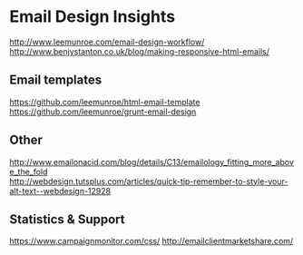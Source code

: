 Email Design Insights
=====================

http://www.leemunroe.com/email-design-workflow/  
http://www.benjystanton.co.uk/blog/making-responsive-html-emails/


Email templates
---------------------

https://github.com/leemunroe/html-email-template  
https://github.com/leemunroe/grunt-email-design


Other
---------------------

http://www.emailonacid.com/blog/details/C13/emailology_fitting_more_above_the_fold  
http://webdesign.tutsplus.com/articles/quick-tip-remember-to-style-your-alt-text--webdesign-12928  


Statistics & Support
---------------------

https://www.campaignmonitor.com/css/
http://emailclientmarketshare.com/
